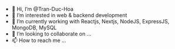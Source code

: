 - 👋 Hi, I’m @Tran-Duc-Hoa
- 👀 I’m interested in web & backend development
- 🌱 I’m currently working with Reactjs, Nextjs, NodeJS, ExpressJS, MongoDB, MySQL
- 💞️ I’m looking to collaborate on ...
- 📫 How to reach me ...

<!---
Tran-Duc-Hoa/Tran-Duc-Hoa is a ✨ special ✨ repository because its `README.md` (this file) appears on your GitHub profile.
You can click the Preview link to take a look at your changes.
--->
